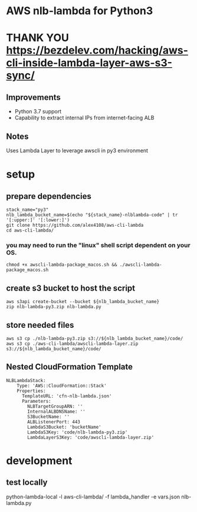 # AWS nlb-lambda for Python3 
# THANK YOU https://bezdelev.com/hacking/aws-cli-inside-lambda-layer-aws-s3-sync/
## Improvements
* Python 3.7 support
* Capability to extract internal IPs from internet-facing ALB

## Notes
Uses Lambda Layer to leverage awscli in py3 environment

# setup

## prepare dependencies
```
stack_name="py3"
nlb_lambda_bucket_name=$(echo "${stack_name}-nlblambda-code" | tr '[:upper:]' '[:lower:]')
git clone https://github.com/alex4108/aws-cli-lambda
cd aws-cli-lambda/
```
### you may need to run the "linux" shell script dependent on your OS.
```
chmod +x awscli-lambda-package_macos.sh && ./awscli-lambda-package_macos.sh
```
## create s3 bucket to host the script
```
aws s3api create-bucket --bucket ${nlb_lambda_bucket_name} 
zip nlb-lambda-py3.zip nlb-lambda.py
```
## store needed files
```
aws s3 cp ./nlb-lambda-py3.zip s3://${nlb_lambda_bucket_name}/code/ 
aws s3 cp ./aws-cli-lambda/awscli-lambda-layer.zip s3://${nlb_lambda_bucket_name}/code/ 
```

## Nested CloudFormation Template
```
NLBLambdaStack:
    Type: 'AWS::CloudFormation::Stack'
    Properties:
      TemplateURL: 'cfn-nlb-lambda.json'
      Parameters:
        NLBTargetGroupARN: ''
        InternalALBDNSName: ''
        S3BucketName: ''
        ALBListenerPort: 443
        LambdaS3Bucket: 'bucketName'
        LambdaS3Key: 'code/nlb-lambda-py3.zip'
        LambdaLayerS3Key: 'code/awscli-lambda-layer.zip'
```


# development

## test locally

python-lambda-local -l aws-cli-lambda/ -f lambda_handler -e vars.json nlb-lambda.py

